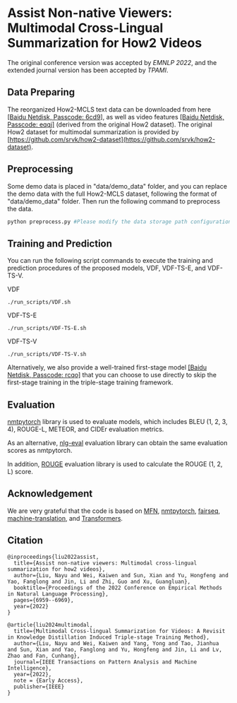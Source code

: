 # Assist Non-native Viewers: Multimodal Cross-Lingual Summarization for How2 Videos
The original conference version was accepted by *EMNLP 2022*, and the extended journal version has been accepted by *TPAMI*.

## Data Preparing
The reorganized How2-MCLS text data can be downloaded from here [[Baidu Netdisk, Passcode: 6cd9]](https://pan.baidu.com/s/1Kj2F6N4dC_1qZ89QYvR_EA), as well as video features [[Baidu Netdisk, Passcode: eqqj]](https://pan.baidu.com/s/1JxkceABDIDkkP3SS3ejX5g) (derived from the original How2 dataset). The original How2 dataset for multimodal summarization is provided by [https://github.com/srvk/how2-dataset](https://github.com/srvk/how2-dataset).

## Preprocessing
Some demo data is placed in "data/demo_data" folder, and you can replace the demo data with the full How2-MCLS dataset, following the format of "data/demo_data" folder. Then run the following command to preprocess the data.

 ```python
python preprocess.py #Please modify the data storage path configuration.
 ```

## Training and Prediction
You can run the following script commands to execute the training and prediction procedures of the proposed models, VDF, VDF-TS-E, and VDF-TS-V.

VDF

```
./run_scripts/VDF.sh
```

VDF-TS-E

```
./run_scripts/VDF-TS-E.sh
```

VDF-TS-V

```
./run_scripts/VDF-TS-V.sh
```

Alternatively, we also provide a well-trained first-stage model [[Baidu Netdisk, Passcode: rcqo]](https://pan.baidu.com/s/15AWUlc6I8kfwxSZ-MPrp0A) that you can choose to use directly to skip the first-stage training in the triple-stage training framework.

## Evaluation
[nmtpytorch](https://github.com/srvk/how2-dataset) library is used to evaluate models, which includes BLEU (1, 2, 3, 4), ROUGE-L, METEOR, and CIDEr evaluation metrics. 

As an alternative, [nlg-eval](https://github.com/Maluuba/nlg-eval) evaluation library can obtain the same evaluation scores as nmtpytorch.

In addition, [ROUGE](https://github.com/neural-dialogue-metrics/rouge) evaluation library is used to calculate the ROUGE (1, 2, L) score.

## Acknowledgement
We are very grateful that the code is based on [MFN](https://github.com/forkarinda/MFN), [nmtpytorch](https://github.com/srvk/how2-dataset), [fairseq](https://github.com/pytorch/fairseq), [machine-translation](https://github.com/tangbinh/machine-translation), and [Transformers](https://github.com/huggingface/transformers).

## Citation
```
@inproceedings{liu2022assist,
  title={Assist non-native viewers: Multimodal cross-lingual summarization for how2 videos},
  author={Liu, Nayu and Wei, Kaiwen and Sun, Xian and Yu, Hongfeng and Yao, Fanglong and Jin, Li and Zhi, Guo and Xu, Guangluan},
  booktitle={Proceedings of the 2022 Conference on Empirical Methods in Natural Language Processing},
  pages={6959--6969},
  year={2022}
}

@article{liu2024multimodal,
  title={Multimodal Cross-lingual Summarization for Videos: A Revisit in Knowledge Distillation Induced Triple-stage Training Method},
  author={Liu, Nayu and Wei, Kaiwen and Yang, Yong and Tao, Jianhua and Sun, Xian and Yao, Fanglong and Yu, Hongfeng and Jin, Li and Lv, Zhao and Fan, Cunhang},
  journal={IEEE Transactions on Pattern Analysis and Machine Intelligence},
  year={2022},
  note = {Early Access},
  publisher={IEEE}
}
```
